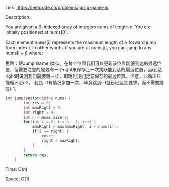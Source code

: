 Link: https://leetcode.cn/problems/jump-game-ii/

Description: 

You are given a 0-indexed array of integers nums of length n. You are initially positioned at nums[0].

Each element nums[i] represents the maximum length of a forward jump from index i. In other words, if you are at nums[i], you can jump to any nums[i + j] where:

思路：跟Jump Game I类似。在每个位置我们可以更新该位置能够到达的最远位置，但需要注意的是要有一个right来保存上一次跳跃能到达的最远位置，当i到达right时说明我们需要跳一步，即跳到我们之前保存的最远位置。注意，此循环只能循环至i-2， 若到i-1有情况多加一次，毕竟跳到i-1就已经达到要求，而不需要跳过i-1。

```c++
int jump(vector<int>& nums) {
        int res = 0;
        int maxRight = 0;
        int right = 0;
        int n = nums.size();
        for(int i = 0; i < n - 1; i++) {
            maxRight = max(maxRight, i + nums[i]);
            if(i == right) {
                res++;
                right = maxRight;
            }
        }
        return res;
    }
```

Time: O(n)

Space: O(1)
